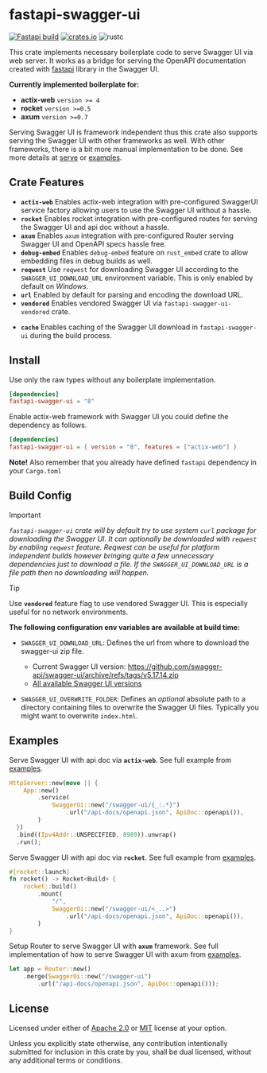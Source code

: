 # fastapi-swagger-ui

[![Fastapi build](https://github.com/nxpkg/fastapi/actions/workflows/build.yaml/badge.svg)](https://github.com/nxpkg/fastapi/actions/workflows/build.yaml)
[![crates.io](https://img.shields.io/crates/v/fastapi-swagger-ui.svg?label=crates.io&color=orange&logo=rust)](https://crates.io/crates/fastapi-swagger-ui)
![rustc](https://img.shields.io/static/v1?label=rustc&message=1.75&color=orange&logo=rust)

This crate implements necessary boilerplate code to serve Swagger UI via web server. It
works as a bridge for serving the OpenAPI documentation created with
[fastapi](https://docs.rs/fastapi/) library in the Swagger UI.

**Currently implemented boilerplate for:**

* **actix-web** `version >= 4`
* **rocket** `version >=0.5`
* **axum** `version >=0.7`

Serving Swagger UI is framework independent thus this crate also supports serving the Swagger UI with
other frameworks as well. With other frameworks, there is a bit more manual implementation to be done. See
more details at [serve](https://docs.rs/fastapi-swagger-ui/latest/fastapi_swagger_ui/fn.serve.html) or
[examples](https://github.com/nxpkg/fastapi/tree/master/examples).

## Crate Features

* **`actix-web`** Enables actix-web integration with pre-configured SwaggerUI service factory allowing
  users to use the Swagger UI without a hassle.
* **`rocket`** Enables rocket integration with pre-configured routes for serving the Swagger UI
  and api doc without a hassle.
* **`axum`** Enables `axum` integration with pre-configured Router serving Swagger UI and OpenAPI specs
  hassle free.
* **`debug-embed`** Enables `debug-embed` feature on `rust_embed` crate to allow embedding files in debug
  builds as well.
* **`reqwest`** Use `reqwest` for downloading Swagger UI according to the `SWAGGER_UI_DOWNLOAD_URL` environment
  variable. This is only enabled by default on _Windows_.
* **`url`** Enabled by default for parsing and encoding the download URL.
* **`vendored`** Enables vendored Swagger UI via `fastapi-swagger-ui-vendored` crate.
- **`cache`** Enables caching of the Swagger UI download in `fastapi-swagger-ui` during the build process.

## Install

Use only the raw types without any boilerplate implementation.

```toml
[dependencies]
fastapi-swagger-ui = "8"
```

Enable actix-web framework with Swagger UI you could define the dependency as follows.

```toml
[dependencies]
fastapi-swagger-ui = { version = "8", features = ["actix-web"] }
```

**Note!** Also remember that you already have defined `fastapi` dependency in your `Cargo.toml`

## Build Config

> [!IMPORTANT]
> _`fastapi-swagger-ui` crate will by default try to use system `curl` package for downloading the Swagger UI. It
> can optionally be downloaded with `reqwest` by enabling `reqwest` feature. Reqwest can be useful for platform
> independent builds however bringing quite a few unnecessary dependencies just to download a file.
> If the `SWAGGER_UI_DOWNLOAD_URL` is a file path then no downloading will happen._

> [!TIP]
> Use **`vendored`** feature flag to use vendored Swagger UI. This is especially useful for no network 
> environments.

**The following configuration env variables are available at build time:**

 * `SWAGGER_UI_DOWNLOAD_URL`: Defines the url from where to download the swagger-ui zip file.

   * Current Swagger UI version: <https://github.com/swagger-api/swagger-ui/archive/refs/tags/v5.17.14.zip>
   * [All available Swagger UI versions](https://github.com/swagger-api/swagger-ui/tags)

 * `SWAGGER_UI_OVERWRITE_FOLDER`: Defines an _optional_ absolute path to a directory containing files 
    to overwrite the Swagger UI files. Typically you might want to overwrite `index.html`.

## Examples

Serve Swagger UI with api doc via **`actix-web`**. See full example from [examples](https://github.com/nxpkg/fastapi/tree/master/examples/todo-actix).

```rust
HttpServer::new(move || {
    App::new()
        .service(
            SwaggerUi::new("/swagger-ui/{_:.*}")
                .url("/api-docs/openapi.json", ApiDoc::openapi()),
        )
  })
  .bind((Ipv4Addr::UNSPECIFIED, 8989)).unwrap()
  .run();
```

Serve Swagger UI with api doc via **`rocket`**. See full example from [examples](https://github.com/nxpkg/fastapi/tree/master/examples/rocket-todo).

```rust
#[rocket::launch]
fn rocket() -> Rocket<Build> {
    rocket::build()
        .mount(
            "/",
            SwaggerUi::new("/swagger-ui/<_..>")
                .url("/api-docs/openapi.json", ApiDoc::openapi()),
        )
}
```

Setup Router to serve Swagger UI with **`axum`** framework. See full implementation of how to serve
Swagger UI with axum from [examples](https://github.com/nxpkg/fastapi/tree/master/examples/todo-axum).

```rust
let app = Router::new()
    .merge(SwaggerUi::new("/swagger-ui")
        .url("/api-docs/openapi.json", ApiDoc::openapi()));
```

## License

Licensed under either of [Apache 2.0](LICENSE-APACHE) or [MIT](LICENSE-MIT) license at your option.

Unless you explicitly state otherwise, any contribution intentionally submitted for inclusion in this crate
by you, shall be dual licensed, without any additional terms or conditions.
